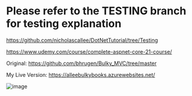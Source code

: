 # Please refer to the TESTING branch for testing explanation
https://github.com/nicholascallee/DotNetTutorial/tree/Testing


https://www.udemy.com/course/complete-aspnet-core-21-course/

Original: https://github.com/bhrugen/Bulky_MVC/tree/master

My Live Version: https://alleebulkybooks.azurewebsites.net/

![image](https://github.com/nicholascallee/DotNetTutorial/assets/141438641/7eec2018-6a03-4bff-9ffd-3b0b8c274b41)
